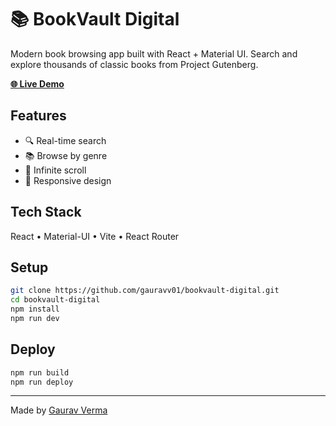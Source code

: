 # 📚 BookVault Digital

Modern book browsing app built with React + Material UI. Search and explore thousands of classic books from Project Gutenberg.

**[🌐 Live Demo](https://github.io/gauravv01/bookvault-digital)**

## Features
- 🔍 Real-time search
- 📚 Browse by genre  
- 🔄 Infinite scroll
- 📱 Responsive design

## Tech Stack
React • Material-UI • Vite • React Router

## Setup
```bash
git clone https://github.com/gauravv01/bookvault-digital.git
cd bookvault-digital
npm install
npm run dev
```

## Deploy
```bash
npm run build
npm run deploy
```

---
Made by [Gaurav Verma](https://github.com/gauravv01)